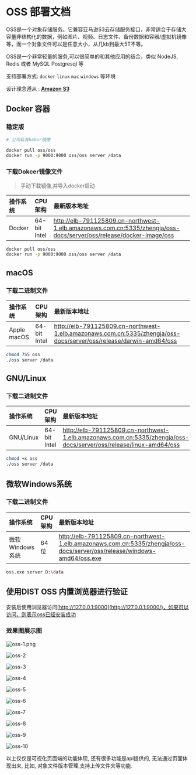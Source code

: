 # OSS 部署文档



OSS是一个对象存储服务。它兼容亚马逊S3云存储服务接口，非常适合于存储大容量非结构化的数据，例如图片、视频、日志文件、备份数据和容器/虚拟机镜像等，而一个对象文件可以是任意大小，从几kb到最大5T不等。

OSS是一个非常轻量的服务,可以很简单的和其他应用的结合，类似 NodeJS, Redis 或者 MySQL Postgresql 等

支持部署方式: `docker` `linux` `mac` `windows` 等环境



设计理念遵从 :  [**Amazon S3**](https://docs.aws.amazon.com/zh_cn/AmazonS3/latest/userguide/Welcome.html)    



## Docker 容器

### 稳定版

```bash
# 公司私有habor镜像

docker pull oss/oss
docker run -p 9000:9000 oss/oss server /data
```

### 下载Dokcer镜像文件

> 手动下载镜像,并导入docker启动

| 操作系统 | CPU架构      | 最新版本地址                                                 |
| :------- | :----------- | :----------------------------------------------------------- |
| Docker   | 64-bit Intel | http://elb-791125809.cn-northwest-1.elb.amazonaws.com.cn:5335/zhengja/oss-docs/server/oss/release/docker-image/oss |

```sh
docker pull oss/oss
docker run -p 9000:9000 oss/oss server /data
```



## macOS

### 下载二进制文件

| 操作系统    | CPU架构      | 最新版本地址                                                 |
| :---------- | :----------- | :----------------------------------------------------------- |
| Apple macOS | 64-bit Intel | http://elb-791125809.cn-northwest-1.elb.amazonaws.com.cn:5335/zhengja/oss-docs/server/oss/release/darwin-amd64/oss |

```sh
chmod 755 oss
./oss server /data
```



## GNU/Linux

### 下载二进制文件

| 操作系统  | CPU架构      | 最新版本地址                                                 |
| :-------- | :----------- | :----------------------------------------------------------- |
| GNU/Linux | 64-bit Intel | http://elb-791125809.cn-northwest-1.elb.amazonaws.com.cn:5335/zhengja/oss-docs/server/oss/release/linux-amd64/oss |

```sh
chmod +x oss
./oss server /data
```



## 微软Windows系统

### 下载二进制文件

| 操作系统        | CPU架构 | 最新版本地址                                                 |
| :-------------- | :------ | :----------------------------------------------------------- |
| 微软Windows系统 | 64位    | http://elb-791125809.cn-northwest-1.elb.amazonaws.com.cn:5335/zhengja/oss-docs/server/oss/release/windows-amd64/oss.exe |

```bash
oss.exe server D:\data
```



## 使用DIST OSS 内置浏览器进行验证

安装后使用浏览器访问[http://127.0.0.1:9000](http://127.0.0.1:9000/)，如果可以访问，则表示oss已经安装成功

### 效果图展示图

![oss-1.png](\imgs\oss-1.png)

![oss-2](\imgs\oss-2.png)

![oss-3](\imgs\oss-3.png)

![oss-4](\imgs\oss-4.png)

![oss-5](\imgs\oss-5.png)

![oss-6](\imgs\oss-6.png)

![oss-7](\imgs\oss-7.png)

![oss-8](\imgs\oss-8.png)

![oss-9](\imgs\oss-9.png)

![oss-10](\imgs\oss-10.png)



以上仅仅是可视化页面端的功能体现, 还有很多功能是api提供的, 无法通过页面体现出来, 比如, 对象文件版本管理,支持上传文件夹等功能.